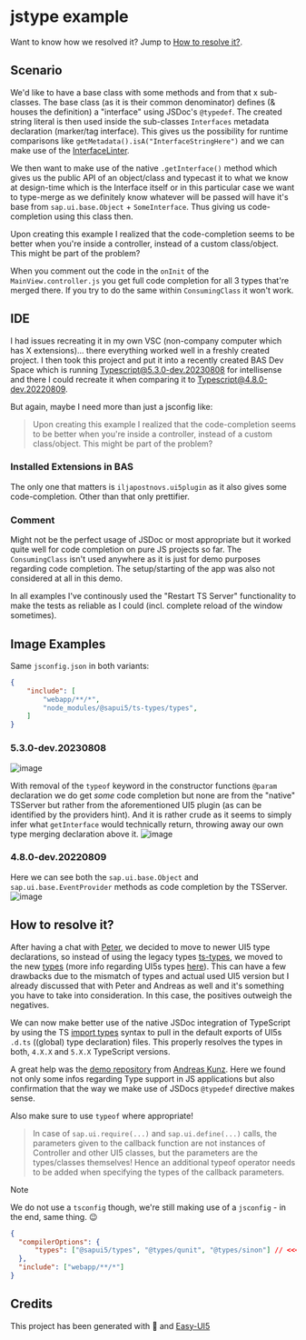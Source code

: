 # jstype example

Want to know how we resolved it? Jump to [How to resolve it?](#how-to-resolve-it).

## Scenario

We'd like to have a base class with some methods and from that x sub-classes. The base class (as it is their common denominator) defines (& houses the definition) a
"interface" using JSDoc's `@typedef`. The created string literal is then used inside the sub-classes `Interfaces` metadata declaration (marker/tag interface).
This gives us the possibility for runtime comparisons like `getMetadata().isA("InterfaceStringHere")` and we can make use of the [InterfaceLinter](https://github.com/iljapostnovs/ui5plugin-linter#interfacelinter).

We then want to make use of the native `.getInterface()` method which gives us the public API of an object/class and typecast it to what we know at design-time
which is the Interface itself or in this particular case we want to type-merge as we definitely know whatever will be passed will have it's base from
`sap.ui.base.Object` + `SomeInterface`. Thus giving us code-completion using this class then.

Upon creating this example I realized that the code-completion seems to be better when you're inside a controller, instead of a custom class/object. This
might be part of the problem?

When you comment out the code in the `onInit` of the `MainView.controller.js` you get full code completion for all 3 types that're merged there. If you 
try to do the same within `ConsumingClass` it won't work.

## IDE

I had issues recreating it in my own VSC (non-company computer which has X extensions)... there everything worked well in a freshly created project. I then
took this project and put it into a recently created BAS Dev Space which is running Typescript@5.3.0-dev.20230808 for intellisense and there I could recreate it when
comparing it to Typescript@4.8.0-dev.20220809.

But again, maybe I need more than just a jsconfig like:
> Upon creating this example I realized that the code-completion seems to be better when you're inside a controller, instead of a custom class/object. This
might be part of the problem?

### Installed Extensions in BAS

The only one that matters is `iljapostnovs.ui5plugin` as it also gives some code-completion. Other than that only prettifier.

### Comment

Might not be the perfect usage of JSDoc or most appropriate but it worked quite well for code completion on pure JS projects so far. The `ConsumingClass` isn't used anywhere
as it is just for demo purposes regarding code completion. The setup/starting of the app was also not considered at all in this demo. 

In all examples I've continously used the "Restart TS Server" functionality to make the tests as reliable as I could (incl. complete reload of the window sometimes).

## Image Examples

Same `jsconfig.json` in both variants:
```json
{
	"include": [
		"webapp/**/*",
		"node_modules/@sapui5/ts-types/types",
	]
}
```

### 5.3.0-dev.20230808 

![image](https://github.com/wridgeu/bas-types-repro/assets/14982812/ca84cc0b-e9b2-4e30-a298-a816efec36dd)

With removal of the `typeof` keyword in the constructor functions `@param` declaration we do get _some_ code completion but none are from the "native" TSServer but rather from the aforementioned UI5 plugin (as can be identified by the providers hint). And it is rather crude as it seems to simply infer what `getInterface` would technically return, throwing away our own type merging declaration above it.
![image](https://github.com/wridgeu/bas-types-repro/assets/14982812/107f562a-43c8-492a-91b5-747402db2375)

### 4.8.0-dev.20220809

Here we can see both the `sap.ui.base.Object` and `sap.ui.base.EventProvider` methods as code completion by the TSServer.
![image](https://github.com/wridgeu/bas-types-repro/assets/14982812/46c49e34-4b85-45bf-a403-a8a0304d9d41)

## How to resolve it?

After having a chat with [Peter](https://github.com/petermuessig), we decided to move to newer UI5 type declarations, so instead of using the legacy types [ts-types](https://www.npmjs.com/package/@sapui5/ts-types), we moved to the new [types](https://www.npmjs.com/package/@sapui5/types) (more info regarding UI5s types [here](https://sap.github.io/ui5-typescript/)). This can have a few drawbacks due to the mismatch of types and actual used UI5 version but I already discussed that with Peter and Andreas as well and it's something you have to take into consideration. In this case, the positives outweigh the negatives. 

We can now make better use of the native JSDoc integration of TypeScript by using the TS [import types](https://www.typescriptlang.org/docs/handbook/jsdoc-supported-types.html#import-types) syntax to pull in the default exports of UI5s `.d.ts` ((global) type declaration) files. This properly resolves the types in both, `4.X.X` and `5.X.X` TypeScript versions.

A great help was the [demo repository](https://github.com/SAP-samples/ui5-cap-event-app/tree/js-with-typescript-support#applying-typescript-benefits-to-a-javascript-application) from [Andreas Kunz](https://github.com/akudev). Here we found not only some infos regarding Type support in JS applications but also confirmation that the way we make use of JSDocs `@typedef` directive makes sense.

Also make sure to use `typeof` where appropriate!
> In case of `sap.ui.require(...)` and `sap.ui.define(...)` calls, the parameters given to the callback function are not instances of Controller and other UI5 classes, but the parameters are the types/classes themselves! Hence an additional typeof operator needs to be added when specifying the types of the callback parameters.

> [!note]
> We do not use a `tsconfig` though, we're still making use of a `jsconfig` - in the end, same thing. 😉
> ```json
> {
>	"compilerOptions": {
>		"types": ["@sapui5/types", "@types/qunit", "@types/sinon"] // <<< resolve types by npm package name, instead of filepaths, thanks Peter!
>	},
>	"include": ["webapp/**/*"]
> }
> ```

## Credits

This project has been generated with 💙 and [Easy-UI5](https://github.com/SAP/generator-easy-ui5)
